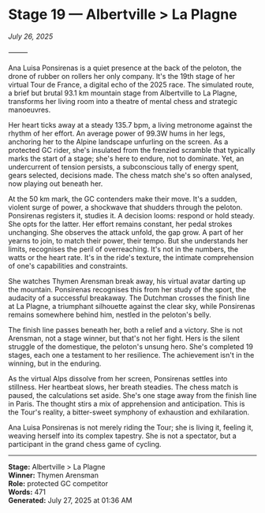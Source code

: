 # Stage 19 — Albertville > La Plagne

*July 26, 2025*

⸻

Ana Luisa Ponsirenas is a quiet presence at the back of the peloton, the drone of rubber on rollers her only company. It's the 19th stage of her virtual Tour de France, a digital echo of the 2025 race. The simulated route, a brief but brutal 93.1 km mountain stage from Albertville to La Plagne, transforms her living room into a theatre of mental chess and strategic manoeuvres.

Her heart ticks away at a steady 135.7 bpm, a living metronome against the rhythm of her effort. An average power of 99.3W hums in her legs, anchoring her to the Alpine landscape unfurling on the screen. As a protected GC rider, she's insulated from the frenzied scramble that typically marks the start of a stage; she's here to endure, not to dominate. Yet, an undercurrent of tension persists, a subconscious tally of energy spent, gears selected, decisions made. The chess match she's so often analysed, now playing out beneath her.

At the 50 km mark, the GC contenders make their move. It's a sudden, violent surge of power, a shockwave that shudders through the peloton. Ponsirenas registers it, studies it. A decision looms: respond or hold steady. She opts for the latter. Her effort remains constant, her pedal strokes unchanging. She observes the attack unfold, the gap grow. A part of her yearns to join, to match their power, their tempo. But she understands her limits, recognises the peril of overreaching. It's not in the numbers, the watts or the heart rate. It's in the ride's texture, the intimate comprehension of one's capabilities and constraints.

She watches Thymen Arensman break away, his virtual avatar darting up the mountain. Ponsirenas recognises this from her study of the sport, the audacity of a successful breakaway. The Dutchman crosses the finish line at La Plagne, a triumphant silhouette against the clear sky, while Ponsirenas remains somewhere behind him, nestled in the peloton's belly.

The finish line passes beneath her, both a relief and a victory. She is not Arensman, not a stage winner, but that's not her fight. Hers is the silent struggle of the domestique, the peloton's unsung hero. She's completed 19 stages, each one a testament to her resilience. The achievement isn't in the winning, but in the enduring.

As the virtual Alps dissolve from her screen, Ponsirenas settles into stillness. Her heartbeat slows, her breath steadies. The chess match is paused, the calculations set aside. She's one stage away from the finish line in Paris. The thought stirs a mix of apprehension and anticipation. This is the Tour's reality, a bitter-sweet symphony of exhaustion and exhilaration.

Ana Luisa Ponsirenas is not merely riding the Tour; she is living it, feeling it, weaving herself into its complex tapestry. She is not a spectator, but a participant in the grand chess game of cycling.

---

**Stage:** Albertville > La Plagne  
**Winner:** Thymen Arensman  
**Role:** protected GC competitor  
**Words:** 471  
**Generated:** July 27, 2025 at 01:36 AM  
